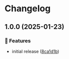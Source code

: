 # Changelog

## 1.0.0 (2025-01-23)

### 🌟 Features

- initial release ([8ca1d1b](https://github.com/Norgate-AV/NAVDatabase.Amx.NECMultiSyncDisplay/commit/8ca1d1b0340eae4ca1e22158abed115258d2736a))
